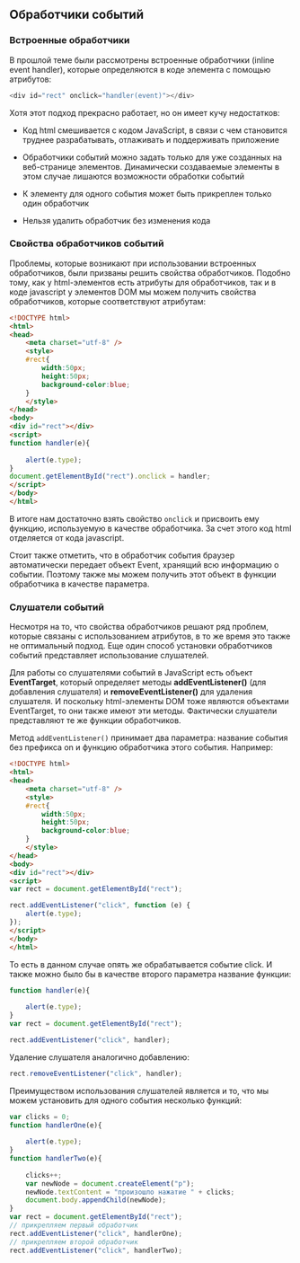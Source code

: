 ## Обработчики событий

### Встроенные обработчики

В прошлой теме были рассмотрены встроенные обработчики (inline event handler), которые определяются в коде элемента с 
помощью атрибутов:

```js
<div id="rect" onclick="handler(event)"></div>
```

Хотя этот подход прекрасно работает, но он имеет кучу недостатков:

- Код html смешивается с кодом JavaScript, в связи с чем становится труднее разрабатывать, отлаживать и поддерживать приложение

- Обработчики событий можно задать только для уже созданных на веб-странице элементов. Динамически создаваемые элементы в этом случае 
лишаются возможности обработки событий

- К элементу для одного события может быть прикреплен только один обработчик

- Нельзя удалить обработчик без изменения кода

### Свойства обработчиков событий

Проблемы, которые возникают при использовании встроенных обработчиков, были призваны решить свойства обработчиков. Подобно тому, как у html-элементов 
есть атрибуты для обработчиков, так и в коде javascript у элементов DOM мы можем получить свойства обработчиков, которые соответствуют атрибутам:

```html
<!DOCTYPE html>
<html>
<head>
	<meta charset="utf-8" />
	<style>
	#rect{
		width:50px;
		height:50px;
		background-color:blue;
	}
	</style>
</head>
<body>
<div id="rect"></div>
<script>
function handler(e){
	
	alert(e.type);
}
document.getElementById("rect").onclick = handler;
</script>
</body>
</html>
```

В итоге нам достаточно взять свойство `onclick` и присвоить ему функцию, используемую в качестве обработчика. За счет 
этого код html отделяется от кода javascript.

Стоит также отметить, что в обработчик события браузер автоматически передает объект Event, хранящий всю информацию о событии. Поэтому 
также мы можем получить этот объект в функции обработчика в качестве параметра.

### Слушатели событий

Несмотря на то, что свойства обработчиков решают ряд проблем, которые связаны с использованием атрибутов, в то же время это также 
не оптимальный подход. Еще один способ установки обработчиков событий представляет использование слушателей.

Для работы со слушателями событий в JavaScript есть объект **EventTarget**, который определяет методы 
**addEventListener()** (для добавления слушателя) и **removeEventListener()** 
для удаления слушателя. И поскольку html-элементы DOM тоже являются объектами EventTarget, то они также имеют эти методы. Фактически слушатели представляют те же функции обработчиков.

Метод `addEventListener()` принимает два параметра: название события без префикса on и функцию обработчика этого события. Например:

```html
<!DOCTYPE html>
<html>
<head>
	<meta charset="utf-8" />
	<style>
	#rect{
		width:50px;
		height:50px;
		background-color:blue;
	}
	</style>
</head>
<body>
<div id="rect"></div>
<script>
var rect = document.getElementById("rect");

rect.addEventListener("click", function (e) {
	alert(e.type);
});
</script>
</body>
</html>
```

То есть в данном случае опять же обрабатывается событие click. И также можно было бы в качестве второго параметра название функции:

```js
function handler(e){
	
	alert(e.type);
}
var rect = document.getElementById("rect");

rect.addEventListener("click", handler);
```

Удаление слушателя аналогично добавлению:

```js
rect.removeEventListener("click", handler);
```

Преимуществом использования слушателей является и то, что мы можем установить для одного события несколько функций:

```js
var clicks = 0;
function handlerOne(e){
	
	alert(e.type);
}
function handlerTwo(e){
	
	clicks++;
	var newNode = document.createElement("p");
	newNode.textContent = "произошло нажатие " + clicks;
	document.body.appendChild(newNode);
}
var rect = document.getElementById("rect");
// прикрепляем первый обработчик
rect.addEventListener("click", handlerOne);
// прикрепляем второй обработчик
rect.addEventListener("click", handlerTwo);
```


